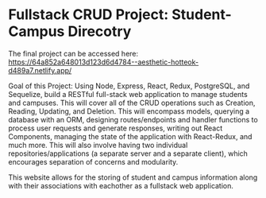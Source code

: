 # Fullstack CRUD Project: Student-Campus Direcotry

The final project can be accessed here: https://64a852a648013d123d6d4784--aesthetic-hotteok-d489a7.netlify.app/

Goal of this Project: Using Node, Express, React, Redux, PostgreSQL, and Sequelize, build a RESTful full-stack web application to manage students and campuses. This will cover all of the CRUD operations such as Creation, Reading, Updating, and Deletion. This will encompass models, querying a database with an ORM, designing routes/endpoints and handler functions to process user requests and generate responses, writing out React Components, managing the state of the application with React-Redux, and much more. This will also involve having two individual repositories/applications (a separate server and a separate client), which encourages separation of concerns and modularity. 

This website allows for the storing of student and campus information along with their associations with eachother as a fullstack web application.

